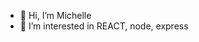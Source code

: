 - 👋 Hi, I’m Michelle
- 👀 I’m interested in 
  REACT, node, express

<!---
michellekjs/michellekjs is a ✨ special ✨ repository because its `README.md` (this file) appears on your GitHub profile.
You can click the Preview link to take a look at your changes.
--->
